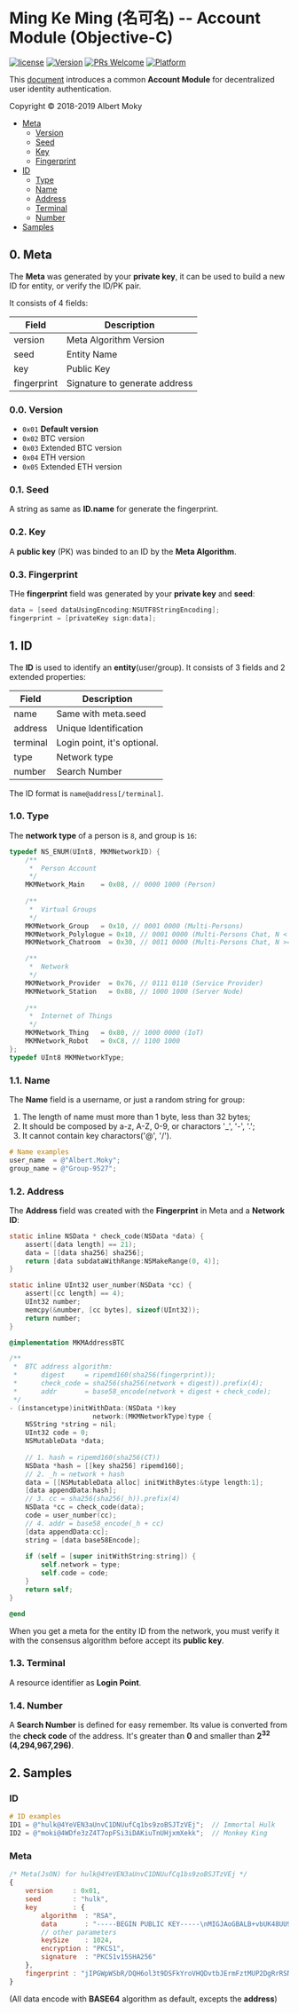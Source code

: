 # Ming Ke Ming (名可名) -- Account Module (Objective-C)

[![license](https://img.shields.io/github/license/mashape/apistatus.svg)](https://github.com/dimchat/mkm-objc/blob/master/LICENSE)
[![Version](https://img.shields.io/badge/alpha-0.1.0-red.svg)](https://github.com/dimchat/mkm-objc/archive/master.zip)
[![PRs Welcome](https://img.shields.io/badge/PRs-welcome-brightgreen.svg)](https://github.com/dimchat/mkm-objc/pulls)
[![Platform](https://img.shields.io/badge/Platform-iOS%20%7C%20OSX%20%7C%20watchOS%20%7C%20tvOS-brightgreen.svg)](https://github.com/dimchat/mkm-objc/wiki)

This [document](https://github.com/moky/DIMP/blob/master/MingKeMing-Identity.md) introduces a common **Account Module** for decentralized user identity authentication.

Copyright &copy; 2018-2019 Albert Moky

- [Meta](#meta)
    - [Version](#meta-version)
    - [Seed](#meta-seed)
    - [Key](#meta-key)
    - [Fingerprint](#meta-fingerprint)
- [ID](#id)
    - [Type](#id-type)
    - [Name](#id-name)
    - [Address](#id-address)
    - [Terminal](#id-terminal)
    - [Number](#id-number)
- [Samples](#samples)

## <span id="meta">0. Meta</span>

The **Meta** was generated by your **private key**, it can be used to build a new ID for entity, or verify the ID/PK pair.

It consists of 4 fields:

| Field       | Description                   |
| ----------- | ----------------------------- |
| version     | Meta Algorithm Version        |
| seed        | Entity Name                   |
| key         | Public Key                    |
| fingerprint | Signature to generate address |

### <span id="meta-version">0.0. Version</span>

* ```0x01``` **Default version**
* ```0x02``` BTC version
* ```0x03``` Extended BTC version
* ```0x04``` ETH version
* ```0x05``` Extended ETH version

### <span id="meta-seed">0.1. Seed</span>

A string as same as **ID.name** for generate the fingerprint.

### <span id="meta-key">0.2. Key</span>

A **public key** (PK) was binded to an ID by the **Meta Algorithm**.

### <span id="meta-fingerprint">0.3. Fingerprint</span>

THe **fingerprint** field was generated by your **private key** and **seed**:

````objective-c
data = [seed dataUsingEncoding:NSUTF8StringEncoding];
fingerprint = [privateKey sign:data];
````

## <span id="id">1. ID</span>
The **ID** is used to identify an **entity**(user/group). It consists of 3 fields and 2 extended properties:

| Field       | Description                   |
| ----------- | ----------------------------- |
| name        | Same with meta.seed           |
| address     | Unique Identification         |
| terminal    | Login point, it's optional.   |
| type        | Network type                  |
| number      | Search Number                 |

The ID format is ```name@address[/terminal]```.

### <span id="id-type">1.0. Type</span>

The **network type** of a person is ```8```, and group is ```16```:

```objective-c
typedef NS_ENUM(UInt8, MKMNetworkID) {
    /**
     *  Person Account
     */
    MKMNetwork_Main    = 0x08, // 0000 1000 (Person)
    
    /**
     *  Virtual Groups
     */
    MKMNetwork_Group   = 0x10, // 0001 0000 (Multi-Persons)
    MKMNetwork_Polylogue = 0x10, // 0001 0000 (Multi-Persons Chat, N < 100)
    MKMNetwork_Chatroom  = 0x30, // 0011 0000 (Multi-Persons Chat, N >= 100)

    /**
     *  Network
     */
    MKMNetwork_Provider  = 0x76, // 0111 0110 (Service Provider)
    MKMNetwork_Station   = 0x88, // 1000 1000 (Server Node)
    
    /**
     *  Internet of Things
     */
    MKMNetwork_Thing   = 0x80, // 1000 0000 (IoT)
    MKMNetwork_Robot   = 0xC8, // 1100 1000
};
typedef UInt8 MKMNetworkType;
```

### <span id="id-name">1.1. Name</span>
The **Name** field is a username, or just a random string for group:

1. The length of name must more than 1 byte, less than 32 bytes;
2. It should be composed by a-z, A-Z, 0-9, or charactors '_', '-', '.';
3. It cannot contain key charactors('@', '/').

```objective-c
# Name examples
user_name  = @"Albert.Moky";
group_name = @"Group-9527";
```

### <span id="id-address">1.2. Address</span>

The **Address** field was created with the **Fingerprint** in Meta and a **Network ID**:

```objective-c
static inline NSData * check_code(NSData *data) {
    assert([data length] == 21);
    data = [[data sha256] sha256];
    return [data subdataWithRange:NSMakeRange(0, 4)];
}

static inline UInt32 user_number(NSData *cc) {
    assert([cc length] == 4);
    UInt32 number;
    memcpy(&number, [cc bytes], sizeof(UInt32));
    return number;
}

@implementation MKMAddressBTC

/**
 *  BTC address algorithm:
 *      digest     = ripemd160(sha256(fingerprint));
 *      check_code = sha256(sha256(network + digest)).prefix(4);
 *      addr       = base58_encode(network + digest + check_code);
 */
- (instancetype)initWithData:(NSData *)key
                     network:(MKMNetworkType)type {
    NSString *string = nil;
    UInt32 code = 0;
    NSMutableData *data;
    
    // 1. hash = ripemd160(sha256(CT))
    NSData *hash = [[key sha256] ripemd160];
    // 2. _h = network + hash
    data = [[NSMutableData alloc] initWithBytes:&type length:1];
    [data appendData:hash];
    // 3. cc = sha256(sha256(_h)).prefix(4)
    NSData *cc = check_code(data);
    code = user_number(cc);
    // 4. addr = base58_encode(_h + cc)
    [data appendData:cc];
    string = [data base58Encode];
    
    if (self = [super initWithString:string]) {
        self.network = type;
        self.code = code;
    }
    return self;
}

@end
```

When you get a meta for the entity ID from the network,
you must verify it with the consensus algorithm before accept its **public key**.

### <span id="id-terminal">1.3. Terminal</span>

A resource identifier as **Login Point**.

### <span id="id-number">1.4. Number</span>

A **Search Number** is defined for easy remember. Its value is converted from the **check code** of the address. It's greater than **0** and smaller than **2<sup>32</sup> (4,294,967,296)**.

## <span id="samples">2. Samples</span>

### ID

```objective-c
# ID examples
ID1 = @"hulk@4YeVEN3aUnvC1DNUufCq1bs9zoBSJTzVEj";  // Immortal Hulk
ID2 = @"moki@4WDfe3zZ4T7opFSi3iDAKiuTnUHjxmXekk";  // Monkey King
```

### Meta

```javascript
/* Meta(JsON) for hulk@4YeVEN3aUnvC1DNUufCq1bs9zoBSJTzVEj */
{
    version     : 0x01,
    seed        : "hulk",
    key         : {
        algorithm  : "RSA",
        data       : "-----BEGIN PUBLIC KEY-----\nMIGJAoGBALB+vbUK48UU9rjlgnohQowME+3JtTb2hLPqtatVOW364/EKFq0/PSdnZVE9V2Zq+pbX7dj3nCS4pWnYf40ELH8wuDm0Tc4jQ70v4LgAcdy3JGTnWUGiCsY+0Z8kNzRkm3FJid592FL7ryzfvIzB9bjg8U2JqlyCVAyUYEnKv4lDAgMBAAE=\n-----END PUBLIC KEY-----",
        // other parameters
        keySize    : 1024,
        encryption : "PKCS1",
        signature  : "PKCS1v15SHA256"
    },
    fingerprint : "jIPGWpWSbR/DQH6ol3t9DSFkYroVHQDvtbJErmFztMUP2DgRrRSNWuoKY5Y26qL38wfXJQXjYiWqNWKQmQe/gK8M8NkU7lRwm+2nh9wSBYV6Q4WXsCboKbnM0+HVn9Vdfp21hMMGrxTX1pBPRbi0567ZjNQC8ffdW2WvQSoec2I="
}
```

(All data encode with **BASE64** algorithm as default, excepts the **address**)
